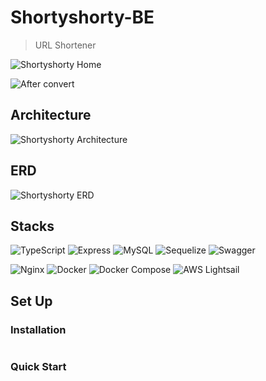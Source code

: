 # Shortyshorty-BE

> URL Shortener

![Shortyshorty Home]()

![After convert]()

## Architecture

![Shortyshorty Architecture]()

## ERD

![Shortyshorty ERD]()

## Stacks

![TypeScript](https://img.shields.io/badge/TypeScript-%233178C6?style=flat&logo=TypeScript&logoColor=white)
![Express](https://img.shields.io/badge/Express-000000?style=flat&logo=Express&logoColor=white)
![MySQL](https://img.shields.io/badge/MySQL-4479A1?stype=flat&logo=MySQL&logoColor=white)
![Sequelize](https://img.shields.io/badge/Sequelize-52B0E7?style=flat&logo=Sequelize&logoColor=white)
![Swagger](https://img.shields.io/badge/Swagger-85EA2D?style=flat&logo=swagger&logoColor=white)

![Nginx](https://img.shields.io/badge/Nginx-009639?style=flat&logo=Nginx&logoColor=white)
![Docker](https://img.shields.io/badge/24.0.7-Docker-2496ED?style=flat&logo=Docker&logoColor=white)
![Docker Compose](https://img.shields.io/badge/2.21.0-Docker_Compose-2496ED?style=flat&logo=dockercompose&logoColor=white)
![AWS Lightsail](https://img.shields.io/badge/AWS_Lightsail-FF9900?style=flat&logo=awslightsail&logoColor=white)

## Set Up

### Installation

```bash

```

### Quick Start
